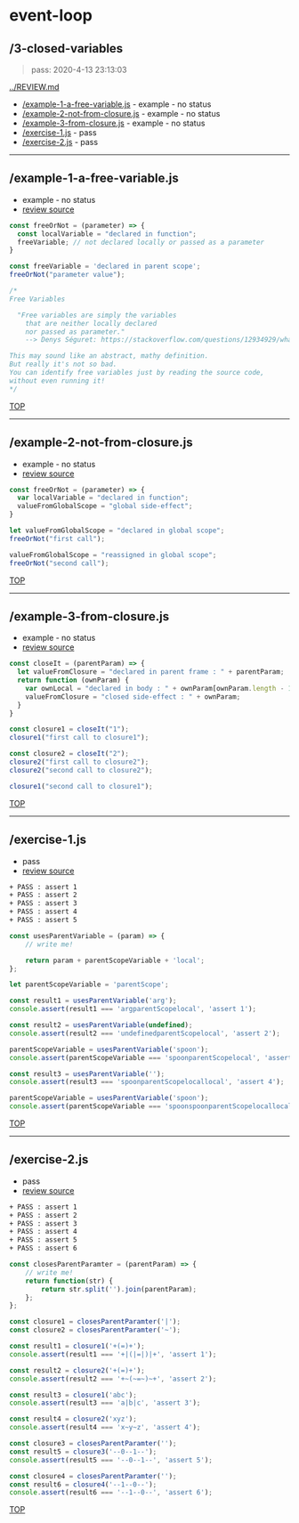 # event-loop 

## /3-closed-variables

> pass: 2020-4-13 23:13:03 

[../REVIEW.md](../REVIEW.md)

* [/example-1-a-free-variable.js](#example-1-a-free-variablejs) - example - no status
* [/example-2-not-from-closure.js](#example-2-not-from-closurejs) - example - no status
* [/example-3-from-closure.js](#example-3-from-closurejs) - example - no status
* [/exercise-1.js](#exercise-1js) - pass
* [/exercise-2.js](#exercise-2js) - pass

---

## /example-1-a-free-variable.js

* example - no status
* [review source](./example-1-a-free-variable.js)

```js
const freeOrNot = (parameter) => {
  const localVariable = "declared in function";
  freeVariable; // not declared locally or passed as a parameter
}

const freeVariable = 'declared in parent scope';
freeOrNot("parameter value");

/*
Free Variables

  "Free variables are simply the variables
    that are neither locally declared
    nor passed as parameter."
    --> Denys Séguret: https://stackoverflow.com/questions/12934929/what-are-free-variables

This may sound like an abstract, mathy definition.
But really it's not so bad.
You can identify free variables just by reading the source code,
without even running it!
*/

```

[TOP](#event-loop)

---

## /example-2-not-from-closure.js

* example - no status
* [review source](./example-2-not-from-closure.js)

```js
const freeOrNot = (parameter) => {
  var localVariable = "declared in function";
  valueFromGlobalScope = "global side-effect";
}

let valueFromGlobalScope = "declared in global scope";
freeOrNot("first call");

valueFromGlobalScope = "reassigned in global scope";
freeOrNot("second call");

```

[TOP](#event-loop)

---

## /example-3-from-closure.js

* example - no status
* [review source](./example-3-from-closure.js)

```js
const closeIt = (parentParam) => {
  let valueFromClosure = "declared in parent frame : " + parentParam;
  return function (ownParam) {
    var ownLocal = "declared in body : " + ownParam[ownParam.length - 1];
    valueFromClosure = "closed side-effect : " + ownParam;
  }
}

const closure1 = closeIt("1");
closure1("first call to closure1");

const closure2 = closeIt("2");
closure2("first call to closure2");
closure2("second call to closure2");

closure1("second call to closure1");

```

[TOP](#event-loop)

---

## /exercise-1.js

* pass
* [review source](./exercise-1.js)

```txt
+ PASS : assert 1
+ PASS : assert 2
+ PASS : assert 3
+ PASS : assert 4
+ PASS : assert 5
```

```js
const usesParentVariable = (param) => {
	// write me!

	return param + parentScopeVariable + 'local';
};

let parentScopeVariable = 'parentScope';

const result1 = usesParentVariable('arg');
console.assert(result1 === 'argparentScopelocal', 'assert 1');

const result2 = usesParentVariable(undefined);
console.assert(result2 === 'undefinedparentScopelocal', 'assert 2');

parentScopeVariable = usesParentVariable('spoon');
console.assert(parentScopeVariable === 'spoonparentScopelocal', 'assert 3');

const result3 = usesParentVariable('');
console.assert(result3 === 'spoonparentScopelocallocal', 'assert 4');

parentScopeVariable = usesParentVariable('spoon');
console.assert(parentScopeVariable === 'spoonspoonparentScopelocallocal', 'assert 5');

```

[TOP](#event-loop)

---

## /exercise-2.js

* pass
* [review source](./exercise-2.js)

```txt
+ PASS : assert 1
+ PASS : assert 2
+ PASS : assert 3
+ PASS : assert 4
+ PASS : assert 5
+ PASS : assert 6
```

```js
const closesParentParamter = (parentParam) => {
	// write me!
	return function(str) {
		return str.split('').join(parentParam);
	};
};

const closure1 = closesParentParamter('|');
const closure2 = closesParentParamter('~');

const result1 = closure1('+(=)+');
console.assert(result1 === '+|(|=|)|+', 'assert 1');

const result2 = closure2('+(=)+');
console.assert(result2 === '+~(~=~)~+', 'assert 2');

const result3 = closure1('abc');
console.assert(result3 === 'a|b|c', 'assert 3');

const result4 = closure2('xyz');
console.assert(result4 === 'x~y~z', 'assert 4');

const closure3 = closesParentParamter('');
const result5 = closure3('--0--1--');
console.assert(result5 === '--0--1--', 'assert 5');

const closure4 = closesParentParamter('');
const result6 = closure4('--1--0--');
console.assert(result6 === '--1--0--', 'assert 6');

```

[TOP](#event-loop)

